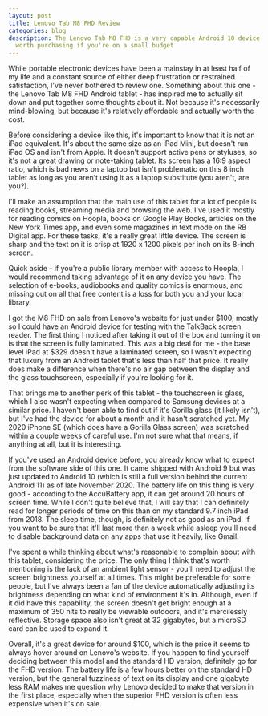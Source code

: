 ```yaml
---
layout: post
title: Lenovo Tab M8 FHD Review
categories: blog
description: The Lenovo Tab M8 FHD is a very capable Android 10 device that's
  worth purchasing if you're on a small budget
---
```

While portable electronic devices have been a mainstay in at least half of my life and a constant source of either deep frustration or restrained satisfaction, I've never bothered to review one. Something about this one - the Lenovo Tab M8 FHD Android tablet - has inspired me to actually sit down and put together some thoughts about it. Not because it's necessarily mind-blowing, but because it's relatively affordable and actually worth the cost.

Before considering a device like this, it's important to know that it is not an iPad equivalent. It's about the same size as an iPad Mini, but doesn't run iPad OS and isn't from Apple. It doesn't support active pens or styluses, so it's not a great drawing or note-taking tablet. Its screen has a 16:9 aspect ratio, which is bad news on a laptop but isn't problematic on this 8 inch tablet as long as you aren't using it as a laptop substitute (you aren't, are you?). 

I'll make an assumption that the main use of this tablet for a lot of people is reading books, streaming media and browsing the web. I've used it mostly for reading comics on Hoopla, books on Google Play Books, articles on the New York Times app, and even some magazines in text mode on the RB Digital app. For these tasks, it's a really great little device. The screen is sharp and the text on it is crisp at 1920 x 1200 pixels per inch on its 8-inch screen. 

Quick aside - if you're a public library member with access to Hoopla, I would recommend taking advantage of it on any device you have. The selection of e-books, audiobooks and quality comics is enormous, and missing out on all that free content is a loss for both you and your local library.

I got the M8 FHD on sale from Lenovo's website for just under $100, mostly so I could have an Android device for testing with the TalkBack screen reader. The first thing I noticed after taking it out of the box and turning it on is that the screen is fully laminated. This was a big deal for me - the base level iPad at $329 doesn't have a laminated screen, so I wasn't expecting that luxury from an Android tablet that's less than half that price. It really does make a difference when there's no air gap between the display and the glass touchscreen, especially if you're looking for it. 

That brings me to another perk of this tablet - the touchscreen is glass, which I also wasn't expecting when compared to Samsung devices at a similar price. I haven't been able to find out if it's Gorilla glass (it likely isn't), but I've had the device for about a month and it hasn't scratched yet. My 2020 iPhone SE (which does have a Gorilla Glass screen) was scratched within a couple weeks of careful use. I'm not sure what that means, if anything at all, but it is interesting.

If you've used an Android device before, you already know what to expect from the software side of this one. It came shipped with Android 9 but was just updated to Android 10 (which is still a full version behind the current Android 11) as of late November 2020. The battery life on this thing is very good - according to the AccuBattery app, it can get around 20 hours of screen time. While I don't quite believe that, I will say that I can definitely read for longer periods of time on this than on my standard 9.7 inch iPad from 2018. The sleep time, though, is definitely not as good as an iPad. If you want to be sure that it'll last more than a week while asleep you'll need to disable background data on any apps that use it heavily, like Gmail.

I've spent a while thinking about what's reasonable to complain about with this tablet, considering the price. The only thing I think that's worth mentioning is the lack of an ambient light sensor - you'll need to adjust the screen brightness yourself at all times. This might be preferable for some people, but I've always been a fan of the device automatically adjusting its brightness depending on what kind of environment it's in. Although, even if it did have this capability, the screen doesn't get bright enough at a maximum of 350 nits to really be viewable outdoors, and it's mercilessly reflective. Storage space also isn't great at 32 gigabytes, but a microSD card can be used to expand it.

Overall, it's a great device for around $100, which is the price it seems to always hover around on Lenovo's website. If you happen to find yourself deciding between this model and the standard HD version, definitely go for the FHD version. The battery life is a few hours better on the standard HD version, but the general fuzziness of text on its display and one gigabyte less RAM makes me question why Lenovo decided to make that version in the first place, especially when the superior FHD version is often less expensive when it's on sale.